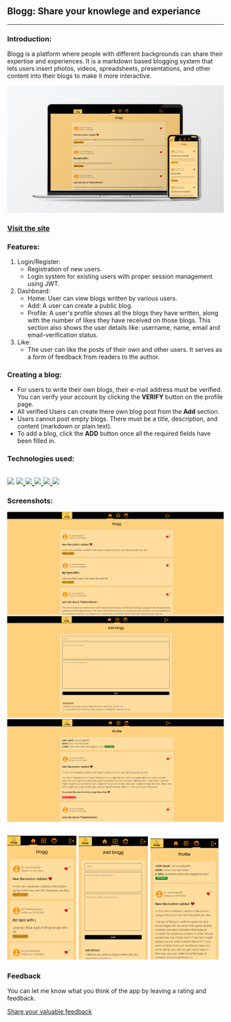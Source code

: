 ## Blogg: Share your knowlege and experiance

--- 

### Introduction: 
Blogg is a platform where people with different backgrounds can share their expertise and experiences. It is a markdown based blogging system that lets users insert photos, videos, spreadsheets, presentations, and other content into their blogs to make it more interactive. 

![blogg](/assets/images/github-banner-blogg.jpg)

### [Visit the site](https://letsblogg.netlify.app)

### Features: 
1. Login/Register:
    * Registration of new users.
    * Login system for existing users with proper session management using JWT.
2. Dashboard:
    * Home: User can view blogs written by various users.
    * Add: A user can create a public blog. 
    * Profile: A user's profile shows all the blogs they have written, along with the number of likes they have received on those blogs. This section also shows the user details like: username, name, email and email-verification status. 
3. Like: 
    * The user can like the posts of their own and other users. It serves as a form of feedback from readers to the author.

### Creating a blog:
* For users to write their own blogs, their e-mail address must be verified. You can verify your account by clicking the **VERIFY** button on the profile page.
* All verified Users can create there own blog post from the **Add** section. 
* Users cannot post empty blogs. There must be a title, description, and content (markdown or plain text).
* To add a blog, click the **ADD** button once all the required fields have been filled in.

### Technologies used: 

<h2>
<a href= https://www.w3schools.com/html/ > <img width ='32px' src ='https://raw.githubusercontent.com/rahulbanerjee26/githubAboutMeGenerator/main/icons/html.svg'></a>
<a href= https://www.w3schools.com/css/ > <img width ='32px' src ='https://raw.githubusercontent.com/rahulbanerjee26/githubAboutMeGenerator/main/icons/css.svg'> </a>
<a href= https://www.w3schools.com/js/ > <img width ='32px' src ='https://raw.githubusercontent.com/rahulbanerjee26/githubAboutMeGenerator/main/icons/javascript.svg'> </a>
<a href= https://www.w3schools.com/nodejs/ > <img width ='32px' src ='https://raw.githubusercontent.com/rahulbanerjee26/githubAboutMeGenerator/main/icons/nodejs.svg'> </a>
<a href= https://expressjs.com/ > <img width ='32px' src ='https://raw.githubusercontent.com/rahulbanerjee26/githubAboutMeGenerator/main/icons/express.svg'> </a>
<a href= https://www.postgresql.org/ > <img width ='32px' src ='https://raw.githubusercontent.com/rahulbanerjee26/githubAboutMeGenerator/main/icons/postgresql.svg'> </a>
</h2>

### Screenshots: 

![home-pc](/assets/images/home-pc.PNG)
![add-pc](/assets/images/add-pc.PNG)
![profile-pc](/assets/images/profile-pc.PNG)


<h2>
<img src="/assets/images/home-phone.PNG" width="32%">
<img src="/assets/images/add-phone.PNG" width="32%">
<img src="/assets/images/profile-phone.PNG" width="32%">
</h2>

### Feedback

You can let me know what you think of the app by leaving a rating and feedback.

[Share your valuable feedback](https://forms.gle/mpxBMhoQy9C2aUqF9)